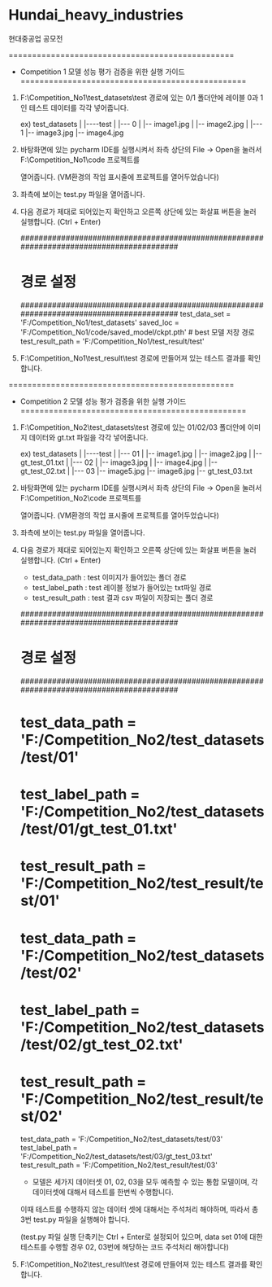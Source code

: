 # Hundai_heavy_industries
현대중공업 공모전

================================================
* Competition 1 모델 성능 평가 검증을 위한 실행 가이드
================================================

1. F:\Competition_No1\test_datasets\test 경로에 있는 0/1 폴더안에 레이블 0과 1인 테스트 데이터를 각각 넣어줍니다.

	ex) test_datasets
                |
                |----test
                         |
                         |--- 0 
                         |      |-- image1.jpg
                         |      |-- image2.jpg
                         |
                         |--- 1
								|-- image3.jpg
                                |-- image4.jpg


2. 바탕화면에 있는 pycharm IDE를 실행시켜서 좌측 상단의 File -> Open을 눌러서 F:\Competition_No1\code 프로젝트를

	열어줍니다. (VM환경의 작업 표시줄에 프로젝트를 열어두었습니다)

3. 좌측에 보이는 test.py 파일을 열어줍니다.

4. 다음 경로가 제대로 되어있는지 확인하고 오른쪽 상단에 있는 화살표 버튼을 눌러 실행합니다. (Ctrl + Enter)

	#########################################################################################
	#  경로 설정
	#########################################################################################
	test_data_set = 'F:/Competition_No1/test_datasets'
	saved_loc = 'F:/Competition_No1/code/saved_model/ckpt.pth' # best 모델 저장 경로
	test_result_path = 'F:/Competition_No1/test_result/test'

5. F:\Competition_No1\test_result\test 경로에 만들어져 있는 테스트 결과를 확인합니다.


================================================
* Competition 2 모델 성능 평가 검증을 위한 실행 가이드
================================================

1. F:\Competition_No2\test_datasets\test 경로에 있는 01/02/03 폴더안에 이미지 데이터와 gt.txt 파일을 각각 넣어줍니다.

	ex) test_datasets
                |
                |----test
                         |
                         |--- 01 
                         |       |-- image1.jpg
                         |       |-- image2.jpg
                         |       |-- gt_test_01.txt
                         |
                         |--- 02
						 |		  |-- image3.jpg
                         |        |-- image4.jpg
                         |        |-- gt_test_02.txt
                         |
                         |--- 03
								 |-- image5.jpg
                                 |-- image6.jpg
                                 |-- gt_test_03.txt


2. 바탕화면에 있는 pycharm IDE를 실행시켜서 좌측 상단의 File -> Open을 눌러서 F:\Competition_No2\code 프로젝트를

	열어줍니다. (VM환경의 작업 표시줄에 프로젝트를 열어두었습니다)

3. 좌측에 보이는 test.py 파일을 열어줍니다.

4. 다음 경로가 제대로 되어있는지 확인하고 오른쪽 상단에 있는 화살표 버튼을 눌러 실행합니다. (Ctrl + Enter)

	- test_data_path : test 이미지가 들어있는 폴더 경로
	- test_label_path : test 레이블 정보가 들어있는 txt파일 경로
	- test_result_path : test 결과 csv 파일이 저장되는 폴더 경로

    #########################################################################################
    #  경로 설정
    #########################################################################################

    # test_data_path = 'F:/Competition_No2/test_datasets/test/01'
    # test_label_path = 'F:/Competition_No2/test_datasets/test/01/gt_test_01.txt'
    # test_result_path = 'F:/Competition_No2/test_result/test/01'
    #
    # test_data_path = 'F:/Competition_No2/test_datasets/test/02'
    # test_label_path = 'F:/Competition_No2/test_datasets/test/02/gt_test_02.txt'
    # test_result_path = 'F:/Competition_No2/test_result/test/02'

    test_data_path = 'F:/Competition_No2/test_datasets/test/03'
    test_label_path = 'F:/Competition_No2/test_datasets/test/03/gt_test_03.txt'
    test_result_path = 'F:/Competition_No2/test_result/test/03'


	* 모델은 세가지 데이터셋 01, 02, 03을 모두 예측할 수 있는 통합 모델이며, 각 데이터셋에 대해서 테스트를 한번씩 수행합니다. 

	이때 테스트를 수행하지 않는 데이터 셋에 대해서는 주석처리 해야하며, 따라서 총 3번 test.py 파일을 실행해야 합니다. 

	(test.py 파일 실행 단축키는 Ctrl + Enter로 설정되어 있으며, data set 01에 대한 테스트를 수행할 경우 02, 03번에 해당하는 코드 주석처리 해야합니다)

5. F:\Competition_No2\test_result\test 경로에 만들어져 있는 테스트 결과를 확인합니다.



